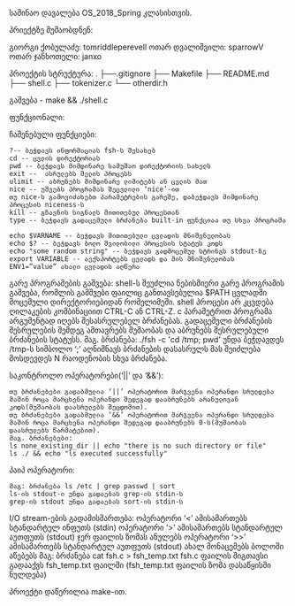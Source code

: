 საშინაო დავალება OS_2018_Spring კლასისთვის.

პრიექტზე მუშაობდნენ:

გიორგი ქობულაძე:	tomriddleperevell
ოთარ დვალიშვილი:	sparrowV
ოთარ ჯანხოთელი:		janxo



პროექტის სტრუქტურა:
.
├──.gitignore
├── Makefile
├── README.md
├── shell.c
├── tokenizer.c
└── otherdir.h


გაშვება - make && ./shell.c


ფუნქციონალი:



ჩაშენებული ფუნქციები:

	?-- ბეჭდავს ინფორმაციას fsh-ს შესახებ
	cd -- ცვლის დირექტორიას
	pwd -- ბეჭდავს მიმდინარე სამუშაო დირექტორიის სახელს
	exit --  ასრულებს შელის პროცესს
	ulimit -- აბრუნებს მიმდინარე ლიმიტებს ან ცვლის მათ
	nice -- უშვებს პროგრამას შეცვლილი ‘nice’-ით
	თუ nice-ს გამოვიძახებთ პარამეტრების გარეშე, დაბეჭდავს მიმდინარე პროცესის niceness-ს
	kill -- გზავნის სიგნალს მითითებულ პროცესთან
	type -- ბეჭდავს გადაცემული ბრძანება built-in ფუნქციაა თუ სხვა პროგრამა

	echo $VARNAME -- ბეჭდავს მითითებული ცვლადის მნიშვნელობას
	echo $? -- ბეჭდავს ბოლო შვილობილი პროცესის სტატუს კოდს
	echo "some random string" -- ბეჭდავს გადმოცემულ სტრინგს stdout-ზე
	export VARIABLE -- აექსპორტებს ცვლადს და მის მნიშვნელობას
	ENV1=”value” ახალი ცვლადის აღწერა

გარე პროგრამების გაშვება:
	shell-ს შეუძლია ნებისმიერი გარე პროგრამის გაშვება, რომლის გამშვები ფაილიც განთავსებულია $PATH ცვლადში მოცემული 	დირექტორიებიდან რომელიმეში.
	shell პროცესი არ კცვდება ღილაკების კომბინაციით CTRL-C ან CTRL-Z.
	c პარამეტრით პროგრამა არგუმენტად იღებს შესასრულებელ ბრძანებას.
	გადაცემული ბრძანების შესრულების შემდეგ ამთავრებს მუშაობას და აბრუნებს შესრულებული ბრძანების სტატუსს.
	მაგ. ბრძანება: ./fsh -c 'cd /tmp; pwd' უნდა ბეჭდავდეს /tmp-ს
	სიმბოლო ‘;’ აღნიშნავს ბრძანების დასასრულს მას შეიძლება მოსდევდეს N რაოდენობის სხვა ბრძანება.



საკონტროლო ოპერატორები(‘||’ და ‘&&’):

	თუ ბრძანებები გადაბმულია ‘||’ ოპერატორით მარჯვენა ოპერანდი სრულდება მაშინ როცა მარცხენა ოპერანდი შედეგად დააბრუნებს	არანულოვან კოდს(მუშაობას დაასრულებს შეცდომით).
	თუ ბრძანებები გადაბმულია ‘&&’ ოპერატორით მარჯვენა ოპერანდი სრულდება მაშინ როცა მარცხენა ოპერანდი შედეგად დააბრუნებს 0-ს(მუშაობას დაასრულებს წარმატებით).
	მაგ. ბრძანებები:
	ls none_existing_dir || echo "there is no such directory or file"
	ls ./ && echo "ls executed successfully"

პაიპ ოპერატორი:
	
	მაგ: ბრძანება ls /etc | grep passwd | sort
	ls-ის stdout-ი უნდა გადაებას grep-ის stdin-ს
	grep-ის stdout უნდა გადაებას sort-ის stdin-ს


I/O stream-ების გადამისმართება:
	ოპერატორი ‘<’ ამისამართებს სტანდარტულ ინფუთს (stdin)
	ოპერატორი ‘>’ ამისამართებს სტანდარტულ აუთფუთს (stdout)
	ჯერ ფაილის ზომას ანულებს
	ოპერატორი ‘>>’ ამისამართებს სტანდარტულ აუთფუთს (stdout)
	ახალ მონაცემებს ბოლოში აწებებს
	მაგ: ბრძანება cat fsh.c > fsh_temp.txt
	fsh.c ფაილის შიგთავსი გადააქვს fsh_temp.txt ფაილში
	(fsh_temp.txt ფაილის ზომა დასაწყისში ნულდება)

 

პროექტი დაწერილია make-ით.